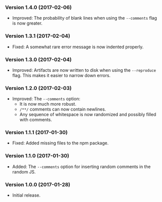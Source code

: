 ### Version 1.4.0 (2017-02-06)

- Improved: The probability of blank lines when using the `--comments` flag is
  now greater.


### Version 1.3.1 (2017-02-04)

- Fixed: A somewhat rare error message is now indented properly.


### Version 1.3.0 (2017-02-04)

- Improved: Artifacts are now written to disk when using the `--reproduce` flag.
  This makes it easier to narrow down errors.


### Version 1.2.0 (2017-02-03)

- Improved: The `--comments` option:
  - It is now much more robust.
  - `/**/` comments can now contain newlines.
  - Any sequence of whitespace is now randomized and possibly filled with
    comments.


### Version 1.1.1 (2017-01-30)

- Fixed: Added missing files to the npm package.


### Version 1.1.0 (2017-01-30)

- Added: The `--comments` option for inserting random comments in the random JS.


### Version 1.0.0 (2017-01-28)

- Initial release.
